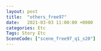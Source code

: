 ```yaml
---
layout: post
title:  "others_free97"
date:   2021-03-03 11:00:00 +0000
categories: Etc
Tags: Story Etc
SceneCode: ["scene_free97_q1_s20"]
---
```

